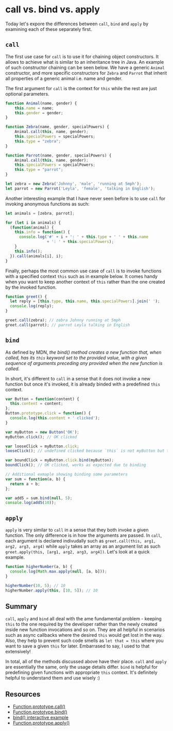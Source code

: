 # call vs. bind vs. apply

Today let's expore the differences between `call`, `bind` and `apply` by examining each of these separately first.

## `call`

The first use case for `call` is to use it for chaining object constructors. It allows to achieve what is similar to an inheritance tree in Java. An example of such constructor chaining can be seen below. We have a generic `Animal` constructor, and more specific constructors for `Zebra` and `Parrot` that inherit all properties of a generic animal i.e. name and gender.

The first argument for `call` is the context for `this` while the rest are just optional parameters.

```javascript
function Animal(name, gender) {
	this.name = name;
	this.gender = gender;
}

function Zebra(name, gender, specialPowers) {
	Animal.call(this, name, gender);
	this.specialPowers = specialPowers;
	this.type = "zebra";
}

function Parrot(name, gender, specialPowers) {
	Animal.call(this, name, gender);
	this.specialPowers = specialPowers;
	this.type = "parrot";
}

let zebra = new Zebra('Johnny', 'male', 'running at 5mph');
let parrot = new Parrot('Leyla', 'female', 'talking in English');
```

Another interesting example that I have never seen before is to use `call` for invoking anonymous functions as such:

```javascript
let animals = [zebra, parrot];

for (let i in animals) {
  (function(animal) {
    this.info = function() {
      console.log('#' + i + ': ' + this.type + ' ' + this.name
                  + ': ' + this.specialPowers);
    }
    this.info();
  }).call(animals[i], i);
}
```

Finally, perhaps the most common use case of `call` is to invoke functions with a specified context `this` such as in example below. It comes handy when you want to keep another context of `this` rather than the one created by the invoked function.

```javascript
function greet() {
  let reply = [this.type, this.name, this.specialPowers].join(' ');
  console.log(reply);
}

greet.call(zebra); // zebra Johnny running at 5mph
greet.call(parrot); // parrot Leyla talking in English
```

## `bind`

As defined by MDN, *the bind() method creates a new function that, when called, has its `this` keyword set to the provided value, with a given sequence of arguments preceding any provided when the new function is called.*

In short, it's different to `call` in a sense that it does not invoke a new function but once it's invoked, it is already binded with a predefined `this` context.
```javascript
var Button = function(content) { 
  this.content = content;
};
Button.prototype.click = function() {
  console.log(this.content + ' clicked');
}

var myButton = new Button('OK');
myButton.click(); // OK clicked

var looseClick = myButton.click;
looseClick(); // undefined clicked because `this` is not myButton but the global object

var boundClick = myButton.click.bind(myButton);
boundClick(); // OK clicked, works as expected due to binding

// Additional exmaple showing binding some parameters
var sum = function(a, b) {
  return a + b;
};

var add5 = sum.bind(null, 5);
console.log(add5(10));
```

## `apply`

`apply` is very similar to `call` in a sense that they both invoke a given function. The only difference is in how the arguments are passed. In `call`, each argument is declared indivudally such as `greet.call(this, arg1, arg2, arg3, arg4)` while `apply` takes an array as an argument list as such `greet.apply(this, [arg1, arg2, arg3, arg4])`. Let's look at a quick example.

```javascript
function higherNumber(a, b) {
  console.log(Math.max.apply(null, [a, b]));
}

higherNumber(10, 5); // 10
higherNumber.apply(this, [10, 5]); // 10
```

## Summary

`call`, `apply` and `bind` all deal with the ame fundamental problem - keeping `this` to the one required by the developer rather than the newly created inside new function invocations and so on. They are all helpful in scenarios such as async callbacks where the desired `this` would get lost in the way. Also, they help to prevent such code smells as `let that = this` where you want to save a given `this` for later. Embarrased to say, I used to that extensively!

In total, all of the methods discussed above have their place. `call` and `apply` are essentially the same, only the usage details differ. `bind` is helpful for predefining given functions with appropriate `this` context. It's definitely helpful to understand them and use wisely :)


## Resources

- [Function.prototype.call()](https://developer.mozilla.org/en-US/docs/Web/JavaScript/Reference/Global_Objects/Function/call)
- [Function.prototype.bind()](https://developer.mozilla.org/en/docs/Web/JavaScript/Reference/Global_objects/Function/bind)
- [bind() interactive example](http://www.javascripture.com/Function#bind)
- [Function.prototype.apply()](https://developer.mozilla.org/en/docs/Web/JavaScript/Reference/Global_objects/Function/apply)